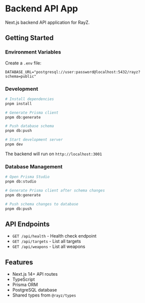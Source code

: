 # Backend API App

Next.js backend API application for RayZ.

## Getting Started

### Environment Variables

Create a `.env` file:

```env
DATABASE_URL="postgresql://user:password@localhost:5432/rayz?schema=public"
```

### Development

```bash
# Install dependencies
pnpm install

# Generate Prisma client
pnpm db:generate

# Push database schema
pnpm db:push

# Start development server
pnpm dev
```

The backend will run on `http://localhost:3001`

### Database Management

```bash
# Open Prisma Studio
pnpm db:studio

# Generate Prisma client after schema changes
pnpm db:generate

# Push schema changes to database
pnpm db:push
```

## API Endpoints

- `GET /api/health` - Health check endpoint
- `GET /api/targets` - List all targets
- `GET /api/weapons` - List all weapons

## Features

- Next.js 14+ API routes
- TypeScript
- Prisma ORM
- PostgreSQL database
- Shared types from `@rayz/types`
